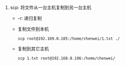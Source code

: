 1. scp: 将文件从一台主机复制到另一台主机

   - -r: 递归复制

   - 复制文件到本机

     ```shell
     scp root@192.169.0.105:/home/chenwei/1.txt ./
     ```

   - 复制到其它主机

     ```shell
     scp 1.txt root@192.168.0.106:/home/chenwei/
     ```

     